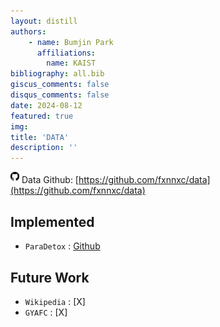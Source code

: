 ```yaml
---
layout: distill
authors: 
    - name: Bumjin Park
      affiliations:
        name: KAIST
bibliography: all.bib
giscus_comments: false
disqus_comments: false
date: 2024-08-12
featured: true
img: 
title: 'DATA'
description: ''
---
```


<img src="/assets/github.png" style="width:1.0em;padding-bottom:0.3em;" > Data Github: [https://github.com/fxnnxc/data](https://github.com/fxnnxc/data)


## Implemented

* `ParaDetox` : [Github](https://github.com/fxnnxc/data/tree/main/ParaDetox) 


## Future Work

* `Wikipedia` : [X]
* `GYAFC` :  [X]




